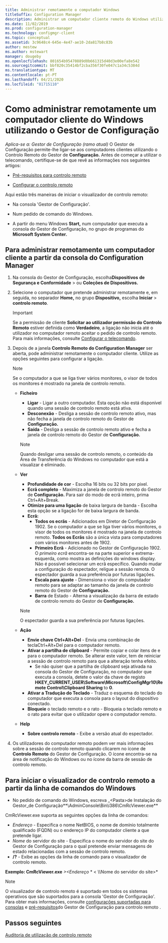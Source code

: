 ```yaml
---
title: Administrar remotamente o computador Windows
titleSuffix: Configuration Manager
description: Administrar um computador cliente remoto do Windows utilizando o Gestor de Configuração.
ms.date: 11/02/2019
ms.prod: configuration-manager
ms.technology: configmgr-client
ms.topic: conceptual
ms.assetid: 3c9648c4-645e-4e47-ae10-2da817b8c83b
author: mestew
ms.author: mstewart
manager: dougeby
ms.openlocfilehash: 801654b95470889d0b661315d40d3e00efa8e542
ms.sourcegitcommit: bbf820c35414bf2cba356f30fe047c1a34c5384d
ms.translationtype: MT
ms.contentlocale: pt-PT
ms.lasthandoff: 04/21/2020
ms.locfileid: "81715110"
---
```

# <a name="how-to-remotely-administer-a-windows-client-computer-by-using-configuration-manager"></a>Como administrar remotamente um computador cliente do Windows utilizando o Gestor de Configuração

*Aplica-se a: Gestor de Configuração (ramo atual)* O Gestor de Configuração permite-lhe ligar-se aos computadores clientes utilizando o Controlo Remoto do Gestor de **Configuração.** Antes de começar a utilizar o telecomando, certifique-se de que revê as informações nos seguintes artigos:  

-   [Pré-requisitos para controlo remoto](prerequisites-for-remote-control.md)  

-   [Configurar o controlo remoto](configuring-remote-control.md)  

Aqui estão três maneiras de iniciar o visualizador de controlo remoto:  

-   Na consola 'Gestor de Configuração'.  

-   Num pedido de comando do Windows.  

-   A partir do menu Windows **Start,** num computador que executa a consola do Gestor de Configuração, no grupo de programas do **Microsoft System Center.**  

## <a name="to-remotely-administer-a-client-computer-from-the-configuration-manager-console"></a>Para administrar remotamente um computador cliente a partir da consola do Configuration Manager  

1.  Na consola do Gestor de Configuração, escolha**Dispositivos** **de Segurança e Conformidade** > ou **Coleções de Dispositivos.**  

3.  Selecione o computador que pretende administrar remotamente e, em seguida, no separador **Home,** no grupo **Dispositivo,** escolha **Iniciar** > **controlo remoto**.  

    > [!IMPORTANT]  
    >  Se a permissão de cliente **Solicitar ao utilizador permissão do Controlo Remoto** estiver definida como **Verdadeiro**, a ligação não inicia até o utilizador no computador remoto aceitar o pedido de controlo remoto. Para mais informações, consulte [Configurar o telecomando](configuring-remote-control.md).  

4.  Depois de a janela **Controlo Remoto do Configuration Manager** ser aberta, pode administrar remotamente o computador cliente. Utilize as opções seguintes para configurar a ligação.  

    > [!NOTE]  
    >  Se o computador a que se liga tiver vários monitores, o visor de todos os monitores é mostrado na janela de controlo remoto.  

    -   **Ficheiro**
        - **Ligar** - Ligar a outro computador. Esta opção não está disponível quando uma sessão de controlo remoto está ativa.  
        -   **Desconexão** - Desliga a sessão de controlo remoto ativo, mas não fecha a janela de controlo remoto do Gestor de **Configuração.**  
        - **Saída** - Desliga a sessão de controlo remoto ativo e fecha a janela de controlo remoto do Gestor de **Configuração.**  

        > [!NOTE]  
        >  Quando desligar uma sessão de controlo remoto, o conteúdo da Área de Transferência do Windows no computador que está a visualizar é eliminado.


    - **Ver**
      - **Profundidade de cor** - Escolha 16 bits ou 32 bits por pixel.
      -  **Ecrã completo** - Maximiza a janela de controlo remoto do Gestor de **Configuração.** Para sair do modo de ecrã inteiro, prima Ctrl+Alt+Break.  
      - **Otimize para uma ligação** de baixa largura de banda - Escolha esta opção se a ligação for de baixa largura de banda.
      - **Ecrã:**
        - **Todos os ecrãs** - Adicionados em Diretor de Configuração 1902. Se o computador a que se liga tiver vários monitores, o visor de todos os monitores é mostrado na janela de controlo remoto. **Todos os Ecrãs** são a única vista para computadores com vários monitores antes de 1902.
        -  **Primeiro Ecrã** - Adicionado no Gestor de Configuração 1902. O *primeiro ecrã* encontra-se na parte superior e extrema-esquerda, como mostra as definições do windows display. Não é possível selecionar um ecrã específico. Quando mudar a configuração do espectador, religue a sessão remota. O espectador guarda a sua preferência por futuras ligações.
        -  **Escala para ajuste** - Dimensiona o visor do computador remoto para se adaptar ao tamanho da janela de controlo remoto do Gestor de **Configuração.**
        - **Barra** de Estado - Alterna a visualização da barra de estado de controlo remoto do Gestor de **Configuração.**  

       > [!NOTE]  
       >  O espectador guarda a sua preferência por futuras ligações.

    -   **Ação**
        - **Envie chave Ctrl+Alt+Del** - Envia uma combinação de teclaCtrl+Alt+Del para o computador remoto. 
        - **Ativar a partilha de clipboard** - Permite copiar e colar itens de e para o computador remoto. Se alterar este valor, tem de reiniciar a sessão de controlo remoto para que a alteração tenha efeito.   
          - Se não quiser que a partilha de clipboard seja ativada na consola do Gestor de Configuração, no computador que executa a consola, detete o valor da chave de registo **HKEY_CURRENT_USER\Software\Microsoft\ConfigMgr10\Remote Control\Clipboard Sharing** to **0**.
        - **Ativar a Tradução do Teclado** - Traduz o esquema do teclado do computador que executa a consola para o layout do dispositivo conectado.
        - **Bloqueie** o teclado remoto e o rato - Bloqueia o teclado remoto e o rato para evitar que o utilizador opere o computador remoto.  

    -   **Help**
        - **Sobre controlo remoto** - Exibe a versão atual do espectador.  

5.  Os utilizadores do computador remoto podem ver mais informações sobre a sessão de controlo remoto quando clicarem no ícone de **Controlo Remoto** do Gestor de Configuração. O ícone encontra-se na área de notificação do Windows ou no ícone da barra de sessão de controlo remoto.  

## <a name="to-start-the-remote-control-viewer-from-the-windows-command-line"></a>Para iniciar o visualizador de controlo remoto a partir da linha de comandos do Windows  

-   No pedido de comando do Windows, escreva _<Pasta\>de Instalação do Gestor_de Configuração**\AdminConsole\Bin\i386\CmRcViewer.exe**  

CmRcViewer.exe suporta as seguintes opções da linha de comandos:  

- *Endereço* - Especifica o nome NetBIOS, o nome de domínio totalmente qualificado (FQDN) ou o endereço IP do computador cliente a que pretende ligar.
- *Nome* do servidor do site - Especifica o nome do servidor do site do Gestor de Configuração para o qual pretende enviar mensagens de estado relacionadas com a sessão de controlo remoto.
- **/?** - Exibe as opções da linha de comando para o visualizador de controlo remoto.  
     
**Exemplo: CmRcViewer.exe** *\><Endereço* * < \\\Nome do servidor do site>* 

> [!NOTE]  
> O visualizador de controlo remoto é suportado em todos os sistemas operativos que são suportados para a consola 'Gestor de Configuração'. Para obter mais informações, consulte [configurações suportadas para consolas](../../../plan-design/configs/supported-operating-systems-consoles.md) e [pré-requisitos](prerequisites-for-remote-control.md)do Gestor de Configuração para controlo remoto .

## <a name="next-steps"></a>Passos seguintes

[Auditoria de utilização de controlo remoto](audit-remote-control-usage.md)
